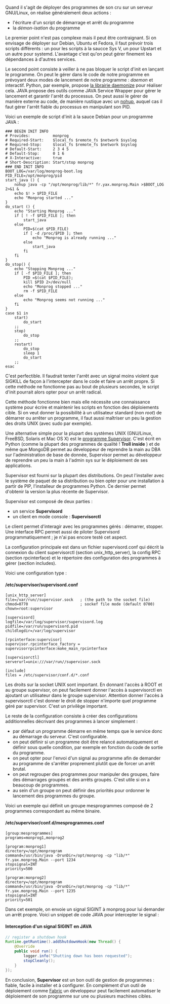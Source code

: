 <!-- title: Supervisor, gestion de processus -->
<!-- category: GNU/Linux -->
<!-- tag: planet -->

Quand il s'agit de déployer des programmes de son cru sur un serveur
GNU/Linux, on réalise généralement deux actions :

-    l'écriture d'un script de démarrage et arrêt du programme
-    la *démon-isation* du programme
<!-- more -->
Le premier point n'est pas complexe mais il peut être contraignant. Si  on
envisage de déployer sur Debian, Ubuntu et Fedora, il faut prévoir trois
scripts différents : un pour les scripts à la saucce Sys V, un pour  Upstart
et un autre pour systemd. L'avantage c'est qu'on  peut gérer finement les
dépendances à d'autres services.

Le second point consiste à veiller à ne pas bloquer le script d'init en
lançant le programme. On peut le gérer dans le code de notre programme  en
prévoyant deux modes de lancement de notre programme : *daemon* et
interactif. Python, par exemple, propose [la librairie
daemonize](https://pypi.python.org/pypi/daemonize) pour réaliser cela. JAVA
propose des outils comme JAVA Service Wrapper pour gérer le lancement et
garantir l'arrêt du processus. On peut aussi le gérer de manière externe  au
code, de manière rustique avec un
[nohup](https://en.wikipedia.org/wiki/Nohup), auquel cas il faut gérer
l'arrêt fiable du processus en manipulant son PID.

Voici un exemple de script d'init à la sauce Debian pour un programme
JAVA :

``` shell
### BEGIN INIT INFO
# Provides:          monprog
# Required-Start:    $local_fs $remote_fs $network $syslog
# Required-Stop:     $local_fs $remote_fs $network $syslog
# Default-Start:     2 3 4 5
# Default-Stop:      0 1 6
# X-Interactive:     true
# Short-Description: Start/stop monprog
### END INIT INFO
BOOT_LOG=/var/log/monprog-boot.log
PID_FILE=/opt/monprog/pid
start_java () {
    nohup java -cp "/opt/monprog/lib/*" fr.yax.monprog.Main >$BOOT_LOG 2>&1 &
    echo $! > $PID_FILE
    echo "Monprog started ..."
}
do_start () {
    echo "Starting Monprog ..."
    if [ ! -f $PID_FILE ]; then
        start_java
    else
        PID=$(cat $PID_FILE)
        if [ -d /proc/$PID ]; then
            echo "Monprog is already running ..."
        else
            start_java
        fi
    fi
}
do_stop() {
    echo "Stopping Monprog ..."
    if [ -f $PID_FILE ]; then
        PID =$(cat $PID_FILE);
        kill $PID 2>/dev/null
        echo "Monprog stopped ..."
        rm -f $PID_FILE
    else
        echo "Monprog seems not running ..."
    fi
}
case $1 in
    start)
        do_start
    ;;
    stop)
        do_stop
    ;;
    restart)
        do_stop
        sleep 1
        do_start
    ;;
esac
```

C'est perfectible. Il faudrait tenter l'arrêt avec un signal moins violent
que SIGKILL de façon à l'intercepter dans le code et faire un arrêt  propre.
Si cette méthode ne fonctionne pas au bout de plusieurs secondes, le script d'init pourrait alors opter pour un arrêt radical.

Cette méthode fonctionne bien mais elle nécessite une connaissance  système
pour écrire et maintenir les scripts en fonction des déploiements cible.  Si
on veut donner la possibilité à un utilisateur standard (non *root*) de
démarrer ou arrêter un programme, il faut aussi maîtriser un peu la gestion
des  droits UNIX (avec sudo par exemple).

Une alternative simple pour la plupart des systèmes UNIX (GNU/Linux,  FreeBSD,
Solaris et Mac OS X) est le [programme  Supervisor](http://supervisord.org).
C'est écrit en Python (comme la plupart des  programmes de qualité !  **Troll
inside** ) et de même que MongoDB permet au développeur de reprendre la main
au DBA sur  l'administration de base de donnée, Supervisor permet au
développeur de reprendre un peu  la main à l'admin sys sur le déploiement de
ses applications.

Supervisor est fourni sur la plupart des distributions. On peut l'installer
avec le système de paquet de sa distribution ou bien opter pour une
installation à partir de PIP, l'installeur de programmes Python. Ce dernier
permet d'obtenir la version la plus récente de Supervisor.

Supervisor est composé de deux parties :

-   un service **Supervisord**
-   un client en mode console : **Supervisorctl**

Le client permet d'interagir avec les programmes gérés : démarrer, stopper.
Une interface RPC permet aussi de piloter Supervisord programmatiquement ; je
n'ai pas encore testé cet aspect.

La configuration principale est dans un fichier supervisord.conf qui décrit la
connexion du client supervisorctl (section unix_http_server), la config RPC
(section rpcinterface) et le répertoire des configuration des programmes à
gérer (section includes).

Voici une configuration type :

#### /etc/supervisor/supervisord.conf

    [unix_http_server]
    file=/var/run//supervisor.sock   ; (the path to the socket file)
    chmod=0770                       ; sockef file mode (default 0700)
    chown=root:supervisor

    [supervisord]
    logfile=/var/log/supervisor/supervisord.log
    pidfile=/var/run/supervisord.pid
    childlogdir=/var/log/supervisor

    [rpcinterface:supervisor]
    supervisor.rpcinterface_factory = supervisorrpcinterface:make_main_rpcinterface

    [supervisorctl]
    serverurl=unix:///var/run//supervisor.sock

    [include]
    files = /etc/supervisor/conf.d/*.conf

Les droits sur la socket UNIX sont important. En donnant l'accès à ROOT et au
groupe supervisor, on peut facilement donner l'accès à supervisorctl en
ajoutant un utilisateur dans le groupe supervisor. Attention donner l'accès à
supervisorctl c'est donner le droit de stopper n'importe quel programme géré
par supervisor. C'est un privilège important.

Le reste de la configuration consiste à créer des configurations
additionnelles décrivant des programmes à lancer simplement :

-   par défaut un programme démarre en même temps que le service donc au
démarrage du serveur. C'est configurable.   
-   on peut définir si un programme doit être relancé automatiquement et définir sous quelle condition, par exemple en fonction du code de sortie du programme.   
-   on peut opter pour l'envoi d'un signal au programme afin de demander au programme de s'arrêter proprement plutôt que de forcer un arrêt brutal.   
-   on peut regrouper des programmes pour manipuler des
groupes, faire des démarrages groupés et des arrêts groupés. C'est utile si on a beaucoup de programmes.   
-   au sein d'un groupe on peut définir des
priorités pour ordonner le lancement des programmes du groupe.

Voici un exemple qui définit un groupe mesprogrammes composé de 2 programmes correspondant au même binaire.  

#### /etc/supervisor/conf.d/mesprogrammes.conf

    [group:mesprogrammes]
    programs=monprog1,monprog2

    [program:monprog1]
    directory=/opt/monprogram
    command=/usr/bin/java -DrunDir=/opt/monprog -cp "lib/*" fr.yax.monprog.Main --port 1234
    stopsignal=INT
    priority=500

    [program:monprog2]
    directory=/opt/monprogram
    command=/usr/bin/java -DrunDir=/opt/monprog -cp "lib/*" fr.yax.monprog.Main --port 1235
    stopsignal=INT
    priority=501

Dans cet exemple, on envoie un signal SIGINT à monprog pour lui demander un arrêt propre. Voici un snippet de code JAVA pour intercepter le signal :

#### Interception d'un signal SIGINT en JAVA

``` java
// register a shutdown hook
Runtime.getRuntime().addShutdownHook(new Thread() {
    @Override
    public void run() {
        logger.info("Shutting down has been requested");
        stopCleanly();
    }
});
```

En conclusion, **Supervisor** est un bon outil de gestion de programmes :
fiable, facile à installer et à configurer. En complément d'un outil de
déploiement comme [Fabric](http://www.fabfile.org) un développeur peut
facilement automatiser le  déploiement de son programme sur une ou plusieurs
machines cibles.

